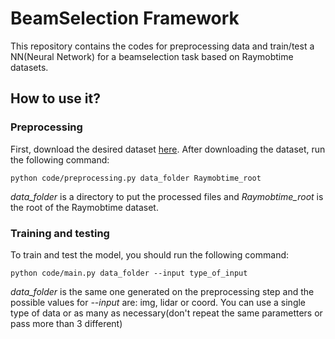 # BeamSelection Framework

This repository contains the codes for preprocessing data and train/test a
NN(Neural Network) for a beamselection task based on Raymobtime datasets.

## How to use it?

### Preprocessing
First, download the desired dataset [here](https://nextcloud.lasseufpa.org/s/7FrX2883E4yorbB).
After downloading the dataset, run the following command:

```
python code/preprocessing.py data_folder Raymobtime_root
```
*data_folder* is a directory to put the processed files and *Raymobtime_root* is
the root of the Raymobtime dataset.

### Training and testing
To train and test the model, you should run the following command:

```shell
python code/main.py data_folder --input type_of_input
```

*data_folder* is the same one generated on the preprocessing step and the
possible values for *--input* are: img, lidar or coord. You can use a single
type of data or as many as necessary(don't repeat the same parametters or pass more than 3 different)

